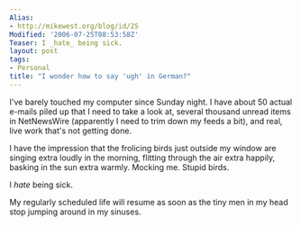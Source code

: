 ```yaml
---
Alias:
- http://mikewest.org/blog/id/25
Modified: '2006-07-25T08:53:58Z'
Teaser: I _hate_ being sick.
layout: post
tags:
- Personal
title: "I wonder how to say 'ugh' in German?"
---
```

I've barely touched my computer since Sunday night.  I have about 50 actual e-mails piled up that I need to take a look at, several thousand unread items in NetNewsWire (apparently I need to trim down my feeds a bit), and real, live work that's not getting done.

I have the impression that the frolicing birds just outside my window are singing extra loudly in the morning, flitting through the air extra happily, basking in the sun extra warmly.  Mocking me.  Stupid birds.

I _hate_ being sick.

My regularly scheduled life will resume as soon as the tiny men in my head stop jumping around in my sinuses.